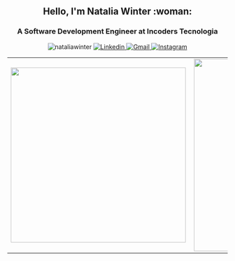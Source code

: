 <h2 align="center">Hello, I'm Natalia Winter :woman:</h1>

<h3 align="center">A Software Development Engineer at Incoders Tecnologia</h3>

<p align="center">
  <img src="https://komarev.com/ghpvc/?username=nataliawinter&color=green" alt="nataliawinter" />
  <a href="https://www.linkedin.com/in/nataliajohannwinter/" target="_blank">
    <img src="https://img.shields.io/badge/-Linkedin-0077B5?style=flat-square&logo=Linkedin&logoColor=white" alt="Linkedin" />
  </a>
  <a href="mailto:nataliawinter@gmail.com">
    <img src="https://img.shields.io/badge/Gmail-c5392a?style=flat-square&logo=Gmail&logoColor=white&link=mailto:nataliawinter@gmail.com)](mailto:nataliawinter@gmail.com" alt="Gmail" />
  </a>
  <a href="https://www.instagram.com/nataliajwinter" target="_blank">
    <img src="https://img.shields.io/badge/-Instagram-f797a5?style=flat-square&logo=Instagram&logoColor=white&link=https://www.instagram.com/nataliajwinter)](https://www.instagram.com/nataliajwinter" alt="Instagram" />
  </a>
</p>

<center>
  <table>
    <tr>
        <td><img width="400px" align="left" src="https://github-readme-stats.vercel.app/api/top-langs/?username=nataliawinter&hide=html&layout=compact&count_private=true&theme=dracula" /></td>
        <td><img width="440px" align="left" src="https://github-readme-stats.vercel.app/api?username=nataliawinter&count_private=true&theme=dracula" /></td>
    </tr>  
  </table>
</center>
